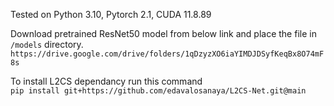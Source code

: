 Tested on Python 3.10, Pytorch 2.1, CUDA 11.8.89

Download pretrained ResNet50 model from below link and place the file in `/models` directory.
`https://drive.google.com/drive/folders/1qDzyzXO6iaYIMDJDSyfKeqBx8O74mF8s`

To install L2CS dependancy run this command \
`pip install git+https://github.com/edavalosanaya/L2CS-Net.git@main`
